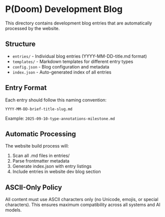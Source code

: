 # P(Doom) Development Blog

This directory contains development blog entries that are automatically processed by the website.

## Structure

- `entries/` - Individual blog entries (YYYY-MM-DD-title.md format)
- `templates/` - Markdown templates for different entry types
- `config.json` - Blog configuration and metadata
- `index.json` - Auto-generated index of all entries

## Entry Format

Each entry should follow this naming convention:
```
YYYY-MM-DD-brief-title-slug.md
```

Example: `2025-09-10-type-annotations-milestone.md`

## Automatic Processing

The website build process will:
1. Scan all .md files in entries/
2. Parse frontmatter metadata
3. Generate index.json with entry listings
4. Include entries in website dev blog section

## ASCII-Only Policy

All content must use ASCII characters only (no Unicode, emojis, or special characters).
This ensures maximum compatibility across all systems and AI models.
